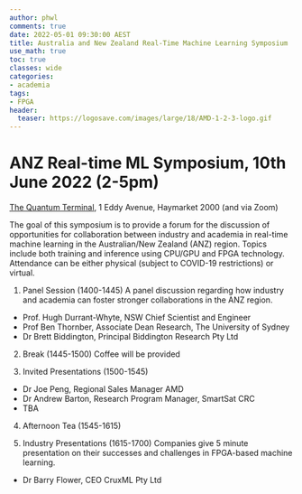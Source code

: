 ```yaml
---
author: phwl
comments: true
date: 2022-05-01 09:30:00 AEST
title: Australia and New Zealand Real-Time Machine Learning Symposium
use_math: true
toc: true
classes: wide
categories:
- academia
tags:
- FPGA
header:
  teaser: https://logosave.com/images/large/18/AMD-1-2-3-logo.gif
---
```


# ANZ Real-time ML Symposium, 10th June 2022 (2-5pm)
[The Quantum Terminal](https://thequantumterminal.com/#thelocation), 1 Eddy Avenue, Haymarket 2000 (and via Zoom)

The goal of this symposium is to provide a forum for the discussion of opportunities for collaboration between industry and academia in real-time machine learning in the Australian/New Zealand (ANZ) region. Topics include both training and inference using CPU/GPU and FPGA technology. Attendance can be either physical (subject to COVID-19 restrictions) or virtual.

1. Panel Session (1400-1445)
A panel discussion regarding how industry and academia can 
foster stronger collaborations in the ANZ region.
* Prof. Hugh Durrant-Whyte, NSW Chief Scientist and Engineer
* Prof Ben Thornber, Associate Dean Research, The University of Sydney
* Dr Brett Biddington, Principal Biddington Research Pty Ltd

2. Break (1445-1500)
Coffee will be provided

3. Invited Presentations (1500-1545)
* Dr Joe Peng, Regional Sales Manager AMD
* Dr Andrew Barton, Research Program Manager, SmartSat CRC
* TBA

4. Afternoon Tea (1545-1615)

5. Industry Presentations (1615-1700)
Companies give 5 minute presentation on their successes and challenges in FPGA-based machine learning. 
* Dr Barry Flower, CEO CruxML Pty Ltd
